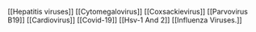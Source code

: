 [[Hepatitis viruses]]
[[Cytomegalovirus]]
[[Coxsackievirus]]
[[Parvovirus B19]]
[[Cardiovirus]]
[[Covid-19]]
[[Hsv-1 And 2]]
[[Influenza Viruses.]]
